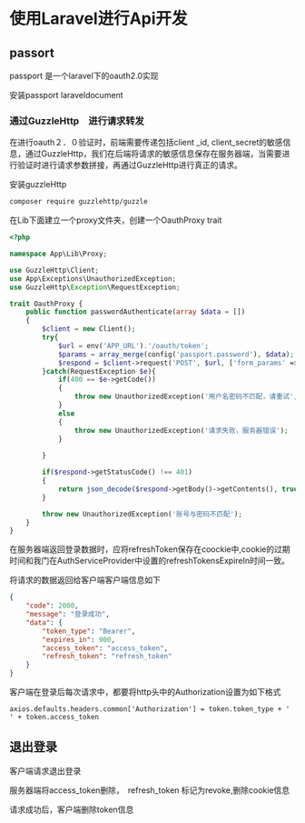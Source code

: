 # 使用Laravel进行Api开发

## passort

passport 是一个laravel下的oauth2.0实现

安装passport laraveldocument 

### 通过GuzzleHttp　进行请求转发

在进行oauth２．０验证时，前端需要传递包括client _id, client_secret的敏感信息，通过GuzzleHttp，我们在后端将请求的敏感信息保存在服务器端，当需要进行验证时进行请求参数拼接，再通过GuzzleHttp进行真正的请求。

安装guzzleHttp

```bash
composer require guzzlehttp/guzzle
```

在Lib下面建立一个proxy文件夹，创建一个OauthProxy trait 

```php
<?php

namespace App\Lib\Proxy;

use GuzzleHttp\Client;
use App\Exceptions\UnauthorizedException;
use GuzzleHttp\Exception\RequestException;

trait OauthProxy {
    public function passwordAuthenticate(array $data = [])
    {
        $client = new Client();
        try{
            $url = env('APP_URL').'/oauth/token';
            $params = array_merge(config('passport.password'), $data);
            $respond = $client->request('POST', $url, ['form_params' => $params]);
        }catch(RequestException $e){
            if(400 == $e->getCode())
            {
                throw new UnauthorizedException('用户名密码不匹配，请重试', 4002, 400);
            }
            else
            {
                throw new UnauthorizedException('请求失败，服务器错误');
            }
            
        }

        if($respond->getStatusCode() !== 401)
        {
            return json_decode($respond->getBody()->getContents(), true);
        }

        throw new UnauthorizedException('账号与密码不匹配');
    }
}
```

在服务器端返回登录数据时，应将refreshToken保存在coockie中,cookie的过期时间和我门在AuthServiceProvider中设置的refreshTokensExpireIn时间一致。

将请求的数据返回给客户端客户端信息如下

```json
{
    "code": 2000,
    "message": "登录成功",
    "data": {
        "token_type": "Bearer",
        "expires_in": 900,
        "access_token": "access_token",
        "refresh_token": "refresh_token"
    }
}
```

客户端在登录后每次请求中，都要将http头中的Authorization设置为如下格式

```javas
axios.defaults.headers.common['Authorization'] = token.token_type + ' ' + token.access_token
```

## 退出登录

客户端请求退出登录

服务器端将access_token删除，　refresh_token 标记为revoke,删除cookie信息

请求成功后，客户端删除token信息


